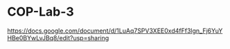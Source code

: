 # COP-Lab-3
https://docs.google.com/document/d/1LuAq7SPV3XEE0xd4fFf3lgn_Fj6YuYHBe0BYwLvJBq8/edit?usp=sharing